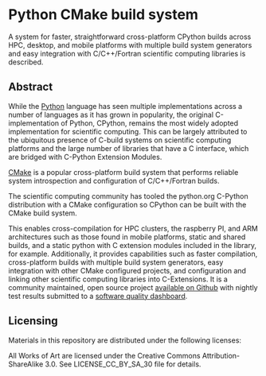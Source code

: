 Python CMake build system
=========================

A system for faster, straightforward cross-platform CPython builds across HPC, desktop, and mobile platforms with multiple build system generators and easy integration with C/C++/Fortran scientific computing libraries is described. 

Abstract
--------

While the [Python](http://www.python.org) language has seen multiple implementations across a number of languages as it has grown in popularity, the original C-implementation of Python, CPython, remains the most widely adopted implementation for scientific computing. This can be largely attributed to the ubiquitous presence of C-build systems on scientific computing platforms and the large number of libraries that have a C interface, which are bridged with C-Python Extension Modules.

[CMake](http://www.cmake.org) is a popular cross-platform build system that performs reliable system introspection and configuration of C/C++/Fortran builds.

The scientific computing community has tooled the python.org C-Python distribution with a CMake configuration so CPython can be built with the CMake build system. 

This enables cross-compilation for HPC clusters, the raspberry PI, and ARM architectures such as those found in mobile platforms, static and shared builds, and a static python with C extension modules included in the library, for example. Additionally, it provides capabilities such as faster compilation, cross-platform builds with multiple build system generators, easy integration with other CMake configured projects, and configuration and linking other scientific computing libraries into C-Extensions. It is a community maintained, open source project [available on Github](https://github.com/davidsansome/python-cmake-buildsystem) with nightly test results submitted to a [software quality dashboard](http://open.cdash.org/index.php?project=CPython).



Licensing
---------

Materials in this repository are distributed under the following licenses:

All Works of Art are licensed under the Creative Commons Attribution-ShareAlike 3.0.
See LICENSE_CC_BY_SA_30 file for details.
